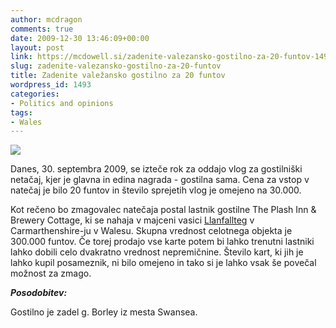 ```yaml
---
author: mcdragon
comments: true
date: 2009-12-30 13:46:09+00:00
layout: post
link: https://mcdowell.si/zadenite-valezansko-gostilno-za-20-funtov-1493.html
slug: zadenite-valezansko-gostilno-za-20-funtov
title: Zadenite valežansko gostilno za 20 funtov
wordpress_id: 1493
categories:
- Politics and opinions
tags:
- Wales
---
```


![](https://img.mcdowell.si/2009/12/Llanfallteg_pub1-1.jpg)

Danes, 30. septembra 2009, se izteče rok za oddajo vlog za gostilniški netačaj, kjer je glavna in edina nagrada - gostilna sama. Cena za vstop v natečaj je bilo 20 funtov in število sprejetih vlog je omejeno na 30.000.

Kot rečeno bo zmagovalec natečaja postal lastnik gostilne The Plash Inn & Brewery Cottage, ki se nahaja v majceni vasici [Llanfallteg](https://maps.google.co.uk/maps?q=Llanfallteg&oe=utf-8&client=firefox-a&hl=en&ie=UTF8&hq=&hnear=Llanfallteg,+Whitland,+Dyfed,+United+Kingdom&ll=51.847311,-4.679017&spn=0.01132,0.027595&t=h&z=15) v Carmarthenshire-ju v Walesu. Skupna vrednost celotnega objekta je 300.000 funtov. Če torej prodajo vse karte potem bi lahko trenutni lastniki lahko dobili celo dvakratno vrednost nepremičnine. Število kart, ki jih je lahko kupil posameznik, ni bilo omejeno in tako si je lahko vsak še povečal možnost za zmago.

**_Posodobitev:_**

Gostilno je zadel g. Borley iz mesta Swansea.
